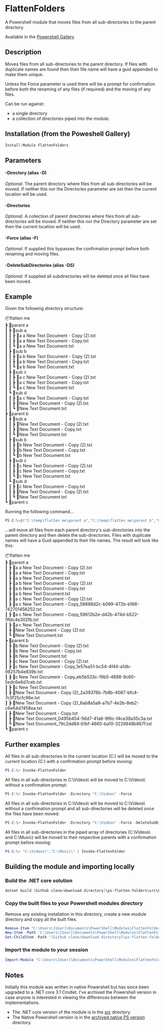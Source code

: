 # FlattenFolders
A Powershell module that moves files from all sub-directories to the parent directory.

Available in the [Powershell Gallery](https://www.powershellgallery.com/packages/FlattenFolders)

## Description
Moves files from all sub-directories to the parent directory. If files with duplicate names are found then their file name
will have a guid appended to make them unique.

Unless the Force parameter is used there will be a prompt for confirmation before both the renaming of any files (if required)
and the moving of any files.

Can be run against: 

* a single directory
* a collection of directories piped into the module.

## Installation (from the Poweshell Gallery)

```powershell
Install-Module FlattenFolders
```

## Parameters

#### -Directory (alias -D)
*Optional*. The parent directory where files from all sub-directories will be moved. If neither this nor the Directories
parameter are set then the current location will be used.

#### -Directories
*Optional*. A collection of parent directories where files from all sub-directories will be moved. If neither this nor 
the Directory parameter are set then the current location will be used.

#### -Force (alias -F)
*Optional*. If supplied this bypasses the confirmation prompt before both renaming and moving files.

#### -DeleteSubDirectories (alias -DS)
*Optional*. If supplied all subdirectories will be deleted once all files have been moved.

## Example

Given the following directory structure:

📦flatten me<br />
 ┣ 📂parent a<br />
 ┃ ┣ 📂sub a<br />
 ┃ ┃ ┣ 📜a a New Text Document - Copy (2).txt<br />
 ┃ ┃ ┣ 📜a a New Text Document - Copy.txt<br />
 ┃ ┃ ┗ 📜a a New Text Document.txt<br />
 ┃ ┣ 📂sub b<br />
 ┃ ┃ ┣ 📜a b New Text Document - Copy (2).txt<br />
 ┃ ┃ ┣ 📜a b New Text Document - Copy.txt<br />
 ┃ ┃ ┗ 📜a b New Text Document.txt<br />
 ┃ ┣ 📂sub c<br />
 ┃ ┃ ┣ 📜a c New Text Document - Copy (2).txt<br />
 ┃ ┃ ┣ 📜a c New Text Document - Copy.txt<br />
 ┃ ┃ ┗ 📜a c New Text Document.txt<br />
 ┃ ┗ 📂sub d<br />
 ┃ ┃ ┣ 📜a c New Text Document - Copy.txt<br />
 ┃ ┃ ┣ 📜New Text Document - Copy (2).txt<br />
 ┃ ┃ ┗ 📜New Text Document.txt<br />
 ┣ 📂parent b<br />
 ┃ ┣ 📂sub a<br />
 ┃ ┃ ┣ 📜New Text Document - Copy (2).txt<br />
 ┃ ┃ ┣ 📜New Text Document - Copy.txt<br />
 ┃ ┃ ┗ 📜New Text Document.txt<br />
 ┃ ┣ 📂sub b<br />
 ┃ ┃ ┣ 📜b New Text Document - Copy (2).txt<br />
 ┃ ┃ ┣ 📜b New Text Document - Copy.txt<br />
 ┃ ┃ ┗ 📜b New Text Document.txt<br />
 ┃ ┣ 📂sub c<br />
 ┃ ┃ ┣ 📜c New Text Document - Copy (2).txt<br />
 ┃ ┃ ┣ 📜c New Text Document - Copy.txt<br />
 ┃ ┃ ┗ 📜c New Text Document.txt<br />
 ┃ ┗ 📂sub d<br />
 ┃ ┃ ┣ 📜c New Text Document - Copy.txt<br />
 ┃ ┃ ┣ 📜New Text Document - Copy (2).txt<br />
 ┃ ┃ ┗ 📜New Text Document.txt<br />
 ┗ 📂parent c

Running the following command...

```powershell
PS C:\>@("C:\temp\flatten me\parent a","C:\temp\flatten me\parent b","C:\temp\flatten me\parent c") | Invoke-FlattenFolders -Force -DeleteSubDirectories
```

...will move all files from each parent directory's sub-directories into the parent directory and then delete the sub-directories. Files with duplicate names will have a Guid appended to their file names. The result will look like this:

📦flatten me<br />
 ┣ 📂parent a<br />
 ┃ ┣ 📜a a New Text Document - Copy (2).txt<br />
 ┃ ┣ 📜a a New Text Document - Copy.txt<br />
 ┃ ┣ 📜a a New Text Document.txt<br />
 ┃ ┣ 📜a b New Text Document - Copy (2).txt<br />
 ┃ ┣ 📜a b New Text Document - Copy.txt<br />
 ┃ ┣ 📜a b New Text Document.txt<br />
 ┃ ┣ 📜a c New Text Document - Copy (2).txt<br />
 ┃ ┣ 📜a c New Text Document - Copy_58888d2c-b089-472b-b166-742701456252.txt<br />
 ┃ ┣ 📜a c New Text Document - Copy_59612b2e-d42b-474d-b522-1ffdc4e302fb.txt<br />
 ┃ ┣ 📜a c New Text Document.txt<br />
 ┃ ┣ 📜New Text Document - Copy (2).txt<br />
 ┃ ┗ 📜New Text Document.txt<br />
 ┣ 📂parent b<br />
 ┃ ┣ 📜b New Text Document - Copy (2).txt<br />
 ┃ ┣ 📜b New Text Document - Copy.txt<br />
 ┃ ┣ 📜b New Text Document.txt<br />
 ┃ ┣ 📜c New Text Document - Copy (2).txt<br />
 ┃ ┣ 📜c New Text Document - Copy_1e57ea51-bc54-4f44-a1db-98257b4e839b.txt<br />
 ┃ ┣ 📜c New Text Document - Copy_eb5b533c-19b5-4898-9c60-5edc6e6d7ceb.txt<br />
 ┃ ┣ 📜c New Text Document.txt<br />
 ┃ ┣ 📜New Text Document - Copy (2)_2a39376b-7b8b-4087-bfc4-7c0f25cfc96e.txt<br />
 ┃ ┣ 📜New Text Document - Copy (2)_6ab8a5a8-a7b7-4e2b-8eb2-c6e64d7458ea.txt<br />
 ┃ ┣ 📜New Text Document - Copy.txt<br />
 ┃ ┣ 📜New Text Document_0495b454-56d7-41a6-9f6c-f4ce39a35c3a.txt<br />
 ┃ ┗ 📜New Text Document_79c2dd84-b1bf-4660-ba10-3229848b867f.txt<br />
 ┗ 📂parent c
 
 ## Further examples

All files in all sub-directories in the current location (C:\) will be moved to the current location (C:\) with a 
confirmation prompt before moving:

```powershell
PS C:\> Invoke-FlattenFolder
```

All files in all sub-directories in C:\Videos\ will be moved to C:\Videos\ without a confirmation prompt:

```powershell
PS C:\> Invoke-FlattenFolder -Directory "C:\Videos" -Force
```

All files in all sub-directories in C:\Videos\ will be moved to C:\Videos\ without a confirmation prompt and all
sub-directories will be deleted once the files have been moved:

```powershell
PS C:\> Invoke-FlattenFolder -Directory "C:\Videos" -Force -DeleteSubDirectories
```

All files in all sub-directories in the piped array of directories (C:\Videos\ and C:\Music\) will be moved to their 
respective parents with a confirmation prompt before moving:

```powershell
PS C:\> "C:\Videos\","C:\Music\" | Invoke-FlattenFolder
```

## Building the module and importing locally

### Build the .NET core solution

```powershell
dotnet build [Github clone/download directory]\ps-flatten-folders\src\PsFlattenFoldersCmdlet.sln
```

### Copy the built files to your Powershell modules directory

Remove any existing installation in this directory, create a new module directory and copy all the built files.

```powershell
Remove-Item "C:\Users\[User]\Documents\PowerShell\Modules\FlattenFolders" -Recurse -Force -ErrorAction SilentlyContinue
New-Item -Path 'C:\Users\[User]\Documents\PowerShell\Modules\FlattenFolders' -ItemType Directory
Get-ChildItem -Path "[Github clone/download directory]\ps-flatten-folders\src\PsFlattenFoldersCmdlet\bin\Debug\netcoreapp3.1\" | Copy-Item -Destination "C:\Users\[User]\Documents\PowerShell\Modules\FlattenFolders" -Recurse
```

### Import the module to your session

```powershell
Import-Module "C:\Users\[User]\Documents\PowerShell\Modules\FlattenFolders\FlattenFolders.dll"
```

## Notes

Initially this module was written in native Powershell but has since been upgraded to a .NET core 3.1 Cmdlet. I've archived the Powershell version in case anyone is interested in viewing the differences between the implementations.

- The .NET core version of the module is in the [src](https://github.com/trossr32/ps-flatten-folders/tree/master/src) directory.
- The Native Powershell version is in the [archived native PS version](https://github.com/trossr32/ps-flatten-folders/tree/master/archived%20native%20PS%20version) directory.